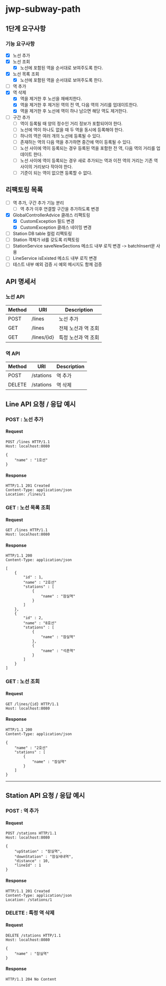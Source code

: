 # jwp-subway-path

## 1단계 요구사항

### 기능 요구사항

- [x] 노선 추가
- [x] 노선 조회
  - [x] 노선에 포함된 역을 순서대로 보여주도록 한다.
- [x] 노선 목록 조회
  - [x] 노선에 포함된 역을 순서대로 보여주도록 한다.
- [ ] 역 추가
- [x] 역 삭제
  - [x] 역을 제거한 후 노선을 재배치한다.
  - [x] 역을 제거한 후 제거된 역의 전 역, 다음 역의 거리를 업데이트한다.
  - [x] 역을 제거한 후 노선에 역이 하나 남으면 해당 역도 제거한다.
- [ ] 구간 추가
  - [ ] 역이 등록될 때 양의 정수인 거리 정보가 포함되어야 한다.
  - [ ] 노선에 역이 하나도 없을 때 두 역을 동시에 등록해야 한다.
  - [ ] 하나의 역은 여러 개의 노선에 등록될 수 있다.
  - [ ] 존재하는 역의 다음 역을 추가하면 중간에 역이 등록될 수 있다.
  - [ ] 노선 사이에 역이 등록되는 경우 등록된 역을 포함한 전 역, 다음 역의 거리를 업데이트 한다.
  - [ ] 노선 사이에 역이 등록되는 경우 새로 추가되는 역과 이전 역의 거리는 기존 역 사이의 거리보다 작아야 한다.
  - [ ] 기준이 되는 역이 없으면 등록할 수 없다.

## 리팩토링 목록

- [ ] 역 추가, 구간 추가 기능 분리
  - [ ] 역 추가 이후 연결할 구간을 추가하도록 변경
- [x] GlobalControllerAdvice 클래스 리팩토링
  - [x] CustomException 필드 변경
  - [x] CustomException 클래스 네이밍 변경
- [ ] Station DB table 컬럼 리팩토링
- [ ] Station 객체가 id를 갖도록 리팩토링
- [ ] StationService saveNewSections 메소드 내부 로직 변경 -> batchInsert문 사용
- [ ] LineService isExisted 메소드 내부 로직 변경
- [ ] 테스트 내부 예외 검증 시 예외 메시지도 함께 검증

## API 명세서

### 노선 API

| Method | URI         | Description |
|--------|-------------|-------------|
| POST   | /lines      | 노선 추가       |
| GET    | /lines      | 전체 노선과 역 조회 |
| GET    | /lines/{id} | 특정 노선과 역 조회 |

### 역 API

| Method | URI       | Description |
|--------|-----------|-------------|
| POST   | /stations | 역 추가        |
| DELETE | /stations | 역 삭제        |

## Line API 요청 / 응답 예시

### POST : 노선 추가

#### Request

```http request
POST /lines HTTP/1.1
Host: localhost:8080

{
    "name" : "1호선"
}
```

#### Response

``` http request
HTTP/1.1 201 Created
Content-Type: application/json
Location: /lines/1
```

### GET : 노선 목록 조회

#### Request

```http request
GET /lines HTTP/1.1
Host: localhost:8080
```

#### Response

``` http request
HTTP/1.1 200
Content-Type: application/json

[
    {
        "id" : 1,
        "name" : "2호선"
        "stations" : [
            {
                "name" : "잠실역"
            }
        ]
    },
    {
        "id" : 2,
        "name" : "8호선"
        "stations" : [
            {
                "name" : "잠실역"
            },
            {
                "name" : "석촌역"
            }
        ]
    }
]
```

### GET : 노선 조회

#### Request

```http request
GET /lines/{id} HTTP/1.1
Host: localhost:8080
```

#### Response

``` http request
HTTP/1.1 200
Content-Type: application/json

{
    "name" : "2호선"
    "stations" : [
        {
            "name" : "잠실역"
        }
    ]
}
```

---

## Station API 요청 / 응답 예시

### POST : 역 추가

#### Request

```http request
POST /stations HTTP/1.1
Host: localhost:8080

{
    "upStation" : "잠실역",
    "downStation" : "잠실새내역",
    "distance" : 10,
    "lineId" : 1
}
```

#### Response

``` http request
HTTP/1.1 201 Created
Content-Type: application/json
Location: /stations/1
```

### DELETE : 특정 역 삭제

#### Request

```http request
DELETE /stations HTTP/1.1
Host: localhost:8080

{
    "name" : "잠실역"
}
```

#### Response

``` http request
HTTP/1.1 204 No Content
```
